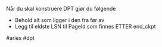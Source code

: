 Når du skal konstruere DPT gjør du følgende

* Behold alt som ligger i den fra før av
* Legg til eldste LSN til PageId som finnes ETTER end_ckpt


#aries #dpt